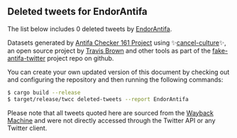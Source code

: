 ## Deleted tweets for EndorAntifa

The list below includes 0 deleted tweets by
[EndorAntifa](https://twitter.com/EndorAntifa).



Datasets generated by [Antifa Checker 161 Project](https://twitter.com/antifacheck161) using ✨[cancel-culture](https://github.com/travisbrown/cancel-culture)✨, an open source project by 
[Travis Brown](https://twitter.com/travisbrown) and other tools as part of the 
[fake-antifa-twitter](https://github.com/antifacheck161/fake-antifa-twitter) project repo on github.

You can create your own updated version of this document by checking out and configuring the
repository and then running the following commands:

```bash
$ cargo build --release
$ target/release/twcc deleted-tweets --report EndorAntifa
```

Please note that all tweets quoted here are sourced from the
[Wayback Machine](https://web.archive.org) and were not directly accessed through the Twitter API or
any Twitter client.

